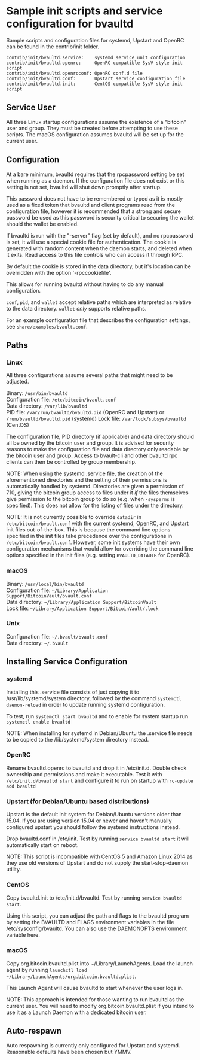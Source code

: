 Sample init scripts and service configuration for bvaultd
==========================================================

Sample scripts and configuration files for systemd, Upstart and OpenRC
can be found in the contrib/init folder.

    contrib/init/bvaultd.service:    systemd service unit configuration
    contrib/init/bvaultd.openrc:     OpenRC compatible SysV style init script
    contrib/init/bvaultd.openrcconf: OpenRC conf.d file
    contrib/init/bvaultd.conf:       Upstart service configuration file
    contrib/init/bvaultd.init:       CentOS compatible SysV style init script

Service User
---------------------------------

All three Linux startup configurations assume the existence of a "bitcoin" user
and group.  They must be created before attempting to use these scripts.
The macOS configuration assumes bvaultd will be set up for the current user.

Configuration
---------------------------------

At a bare minimum, bvaultd requires that the rpcpassword setting be set
when running as a daemon.  If the configuration file does not exist or this
setting is not set, bvaultd will shut down promptly after startup.

This password does not have to be remembered or typed as it is mostly used
as a fixed token that bvaultd and client programs read from the configuration
file, however it is recommended that a strong and secure password be used
as this password is security critical to securing the wallet should the
wallet be enabled.

If bvaultd is run with the "-server" flag (set by default), and no rpcpassword is set,
it will use a special cookie file for authentication. The cookie is generated with random
content when the daemon starts, and deleted when it exits. Read access to this file
controls who can access it through RPC.

By default the cookie is stored in the data directory, but it's location can be overridden
with the option '-rpccookiefile'.

This allows for running bvaultd without having to do any manual configuration.

`conf`, `pid`, and `wallet` accept relative paths which are interpreted as
relative to the data directory. `wallet` *only* supports relative paths.

For an example configuration file that describes the configuration settings,
see `share/examples/bvault.conf`.

Paths
---------------------------------

### Linux

All three configurations assume several paths that might need to be adjusted.

Binary:              `/usr/bin/bvaultd`  
Configuration file:  `/etc/bitcoin/bvault.conf`  
Data directory:      `/var/lib/bvaultd`  
PID file:            `/var/run/bvaultd/bvaultd.pid` (OpenRC and Upstart) or `/run/bvaultd/bvaultd.pid` (systemd)
Lock file:           `/var/lock/subsys/bvaultd` (CentOS)  

The configuration file, PID directory (if applicable) and data directory
should all be owned by the bitcoin user and group.  It is advised for security
reasons to make the configuration file and data directory only readable by the
bitcoin user and group.  Access to bvault-cli and other bvaultd rpc clients
can then be controlled by group membership.

NOTE: When using the systemd .service file, the creation of the aforementioned
directories and the setting of their permissions is automatically handled by
systemd. Directories are given a permission of 710, giving the bitcoin group
access to files under it _if_ the files themselves give permission to the
bitcoin group to do so (e.g. when `-sysperms` is specified). This does not allow
for the listing of files under the directory.

NOTE: It is not currently possible to override `datadir` in
`/etc/bitcoin/bvault.conf` with the current systemd, OpenRC, and Upstart init
files out-of-the-box. This is because the command line options specified in the
init files take precedence over the configurations in
`/etc/bitcoin/bvault.conf`. However, some init systems have their own
configuration mechanisms that would allow for overriding the command line
options specified in the init files (e.g. setting `BVAULTD_DATADIR` for
OpenRC).

### macOS

Binary:              `/usr/local/bin/bvaultd`  
Configuration file:  `~/Library/Application Support/BitcoinVault/bvault.conf`  
Data directory:      `~/Library/Application Support/BitcoinVault`  
Lock file:           `~/Library/Application Support/BitcoinVault/.lock`  

### Unix

Configuration file:  `~/.bvault/bvault.conf`  
Data directory:      `~/.bvault`  


Installing Service Configuration
-----------------------------------

### systemd

Installing this .service file consists of just copying it to
/usr/lib/systemd/system directory, followed by the command
`systemctl daemon-reload` in order to update running systemd configuration.

To test, run `systemctl start bvaultd` and to enable for system startup run
`systemctl enable bvaultd`

NOTE: When installing for systemd in Debian/Ubuntu the .service file needs to be copied to the /lib/systemd/system directory instead.

### OpenRC

Rename bvaultd.openrc to bvaultd and drop it in /etc/init.d.  Double
check ownership and permissions and make it executable.  Test it with
`/etc/init.d/bvaultd start` and configure it to run on startup with
`rc-update add bvaultd`

### Upstart (for Debian/Ubuntu based distributions)

Upstart is the default init system for Debian/Ubuntu versions older than 15.04. If you are using version 15.04 or newer and haven't manually configured upstart you should follow the systemd instructions instead.

Drop bvaultd.conf in /etc/init.  Test by running `service bvaultd start`
it will automatically start on reboot.

NOTE: This script is incompatible with CentOS 5 and Amazon Linux 2014 as they
use old versions of Upstart and do not supply the start-stop-daemon utility.

### CentOS

Copy bvaultd.init to /etc/init.d/bvaultd. Test by running `service bvaultd start`.

Using this script, you can adjust the path and flags to the bvaultd program by
setting the BVAULTD and FLAGS environment variables in the file
/etc/sysconfig/bvaultd. You can also use the DAEMONOPTS environment variable here.

### macOS

Copy org.bitcoin.bvaultd.plist into ~/Library/LaunchAgents. Load the launch agent by
running `launchctl load ~/Library/LaunchAgents/org.bitcoin.bvaultd.plist`.

This Launch Agent will cause bvaultd to start whenever the user logs in.

NOTE: This approach is intended for those wanting to run bvaultd as the current user.
You will need to modify org.bitcoin.bvaultd.plist if you intend to use it as a
Launch Daemon with a dedicated bitcoin user.

Auto-respawn
-----------------------------------

Auto respawning is currently only configured for Upstart and systemd.
Reasonable defaults have been chosen but YMMV.
